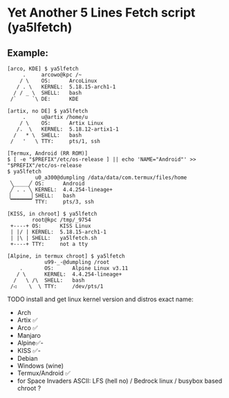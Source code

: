 # Yet Another 5 Lines **Fetch** script (ya5lfetch)

## Example:

```
[arco, KDE] $ ya5lfetch
     .     arcowo@kpc /~
    / \    OS:      ArcoLinux
   / . \   KERNEL:  5.18.15-arch1-1
  / / _ \  SHELL:   bash
 /`     `\ DE:      KDE

[artix, no DE] $ ya5lfetch
     .     u@artix /home/u
    / \    OS:      Artix Linux
   /.  \   KERNEL:  5.18.12-artix1-1
  /   * \  SHELL:   bash
 /   '   \ TTY:     pts/1, ssh

[Termux, Android (RR ROM)]
$ [ -e "$PREFIX"/etc/os-release ] || echo 'NAME="Android"' >> "$PREFIX"/etc/os-release
$ ya5lfetch
         u0_a300@dumpling /data/data/com.termux/files/home
 ╲_____╱ OS:      Android
 ╱ . . ╲ KERNEL:  4.4.254-lineage+
▕       ▏SHELL:   bash
 ▔▔▔▔▔▔▔ TTY:     pts/3, ssh

[KISS, in chroot] $ ya5lfetch
        root@kpc /tmp/_9754
 +----+ OS:      KISS Linux
 | |/ | KERNEL:  5.18.15-arch1-1
 | |\ | SHELL:   ya5lfetch.sh
 +----+ TTY:     not a tty

[Alpine, in termux chroot] $ ya5lfetch
            u99-_-@dumpling /root
    .       OS:      Alpine Linux v3.11
   / \      KERNEL:  4.4.254-lineage+
  /   \ /\  SHELL:   bash
 /◁    \  \ TTY:     /dev/pts/1
```

TODO install and get linux kernel version and distros exact name:
- Arch
- Artix ✅
- Arco ✅
- Manjaro
- Alpine✅-
- KISS ✅-
- Debian
- Windows (wine)
- Termux/Android ✅
- for Space Invaders ASCII: LFS (hell no) / Bedrock linux / busybox based chroot ?
